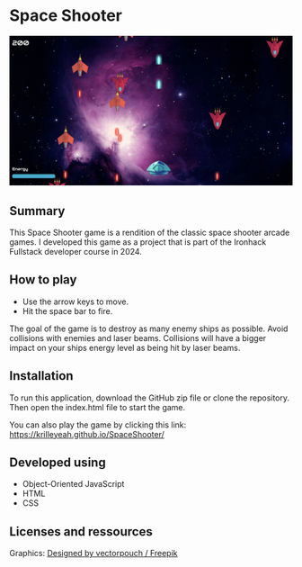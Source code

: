 # Space Shooter

![](./img/game-screenshot.jpg)

## Summary
This Space Shooter game is a rendition of the classic space shooter arcade games. I developed this game as a project that is part of the Ironhack Fullstack developer course in 2024.

## How to play

- Use the arrow keys to move.
- Hit the space bar to fire.

The goal of the game is to destroy as many enemy ships as possible.
Avoid collisions with enemies and laser beams. Collisions will
have a bigger impact on your ships energy level as being hit
by laser beams.

## Installation
To run this application, download the GitHub zip file or clone the repository. Then open the index.html file to start the game.

You can also play the game by clicking this link: 
https://krilleyeah.github.io/SpaceShooter/


## Developed using
- Object-Oriented JavaScript
- HTML
- CSS

## Licenses and ressources
Graphics: [Designed by vectorpouch / Freepik](http://www.freepik.com)

